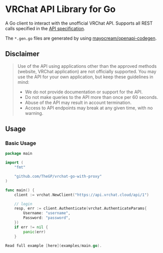 # VRChat API Library for Go

A Go client to interact with the unofficial VRChat API. Supports all REST calls specified in the [API specification](https://github.com/vrchatapi/specification).

The `*.gen.go` files are generated by using [mayocream/openapi-codegen](https://github.com/mayocream/openapi-codegen).

## Disclaimer

> Use of the API using applications other than the approved methods (website, VRChat application) are not officially supported. You may use the API for your own application, but keep these guidelines in mind:
> * We do not provide documentation or support for the API.
> * Do not make queries to the API more than once per 60 seconds.
> * Abuse of the API may result in account termination.
> * Access to API endpoints may break at any given time, with no warning.

## Usage

### Basic Usage

```go
package main

import (
	"fmt"

	"github.com/TheGP/vrchat-go-with-proxy"
)

func main() {
	client := vrchat.NewClient("https://api.vrchat.cloud/api/1")

	// login
	resp, err := client.Authenticate(vrchat.AuthenticateParams{
		Username: "username",
		Password: "password",
	})
	if err != nil {
		panic(err)
	}

Read full example [here](examples/main.go).
